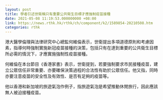 ```yaml
---
layout: post
title: 學者引述世衛稱只有重要公共衛生目標才應強制疫苗接種
date: 2021-05-08 11:19:53.000000000 +08:00
link: https://news.rthk.hk/rthk/ch/component/k2/1589854-20210508.htm
categories: rthk
---
```


港大醫學倫理與法律研究中心總監何維倫表示，世衛提出多項道德原則和考慮因素，指導何時強制實施新冠疫苗接種的決策，包括只有在達到重要的公共衛生目標所必需的情況下，才應實施強制性疫苗接種。

何維倫在本台節目《香港家書》表示，世衛提到，若要強制要求市民接種疫苗，建立公眾信任非常重要、亦要確保決策過程的合法性有助於公眾信任。他又指，同時亦要注意疫苗的安全性及有效性、是否有足夠的疫苗等。

他以香港和新加坡的旅遊氣泡作例子，指旅遊氣泡是希望推動休閒旅行，因此應該無人被迫接種疫苗。
